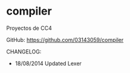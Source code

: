 compiler
========

Proyectos de CC4

GitHub: https://github.com/03143059/compiler

CHANGELOG:
- 18/08/2014 Updated Lexer

